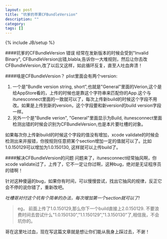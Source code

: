 ```yaml
---
layout: post
title: "坑爹的苹果CFBundleVersion"
description: ""
category: 
tags: []
---
```

{% include JB/setup %}

####坑爹的CFBundleVersion 错误
经常在发新版本的时候会受到"Invalid Binary", CFBundleVersion出错,blabla,告诉你一大堆规则，然后让你去改CFBundleVersion,改了以后又这样，如此循环反复，直至人吐血奔溃！

####啥是CFBundleVersion？
plist里面会有两个version:

1. 一个是"Bundle version string, short",也就是"General"里面的Verion,这个是给AppStore看的，上传的时候也是靠这个字符串来匹配你的App.这个与itunesconnect里面的一致就可以了，每次上传新build的时候这个字段不用改。如果是上传到新的version，这个字段要和新version的build version字段一样。
2. 另外一个是"Bundle verion", "General"里面显示为Build, itunesconnect里面检测出错的时候会识别为CFBundleVersion,也是本片要吐槽的对象。


如果每次你上传新build的时候这个字段的值没有增加，xcode validate的时候会检测出来并报错，你按规则任意把某个section增加一定的值就可以了。比如1.0.150129可以增加为1.0.150130, 这样就可以上传build了。

####解决CFBundleVersion的问题
问题来了，itunesconnect经常抽风啊，你xcode validate过了，上传了，它不一定让你过啊，这种bug，绝对是无证程序员的错啊！

针对这种傻逼的bug，如果你有时间，可以慢慢尝试，找出它抽风的规律，反正它会不停的说你错了，重新改吧。


*吐槽哥对付这个坑有个简单的办法，每次增加第一个section就可以了!*

> eg， 前面上传了1.0.150129,那么你下一个build直接上2.0.150129. 不要浪费时间去尝试什么"1.0.150130","1.1.150129","1.3.150130"了,相信我，不会坑你的。

哥在这里吐过血，现在写这篇文章就是想让你们能从我身上踩过去，不谢！
